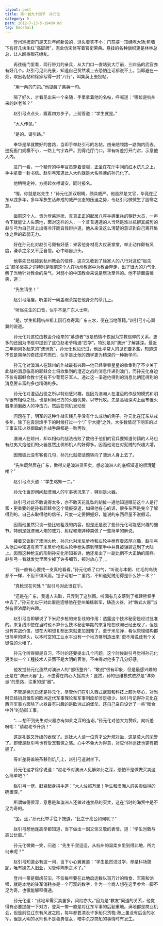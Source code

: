 ```yaml
---
layout: post
title: 第一百九十四节　孙元化
category: 5
path: 2012-7-13-5-19400.md
tag: [normal]
---
```


　　登州巡抚衙门是天启年间新设的，派头着实不小：门前摆一顶绿呢大轿;照墙下有好几块朱红“高脚牌”，泥金仿宋体写着官衔荣典。悬挂的各种旗帜更是林林总总，让人瞧得眼花缭乱。

　　再往衙门里看，两行带刀的亲兵，从大门口一直站到大厅前，三四品的武官亦有好几个。赵引弓见此光景，知道自己贸然凑上去恐怕连话都说不上。当即避在一旁，取出名帖和徐家写得一封“八行”，叫集英上去投帖。

　　“用一两的门包。”他提醒了集英一句。

　　隔了好久，才看见出来一个亲随，手里拿着他的名帖，呼喊道：“哪位是杭州来的赵老爷？”

　　赵引弓点点头，踱着四方步子，上前答道：“学生就是。”

　　“大人传见。”

　　“是的。请引路。”

　　奉华是早就教好的套路，当即手举赵引弓的名帖，由亲随领路一路向内而去。巡抚衙门规模不小，一路上气宇森严。到得花厅门口，早有听差打开门帘，示意他入内。

　　进门一看，一个精悍的中年官员穿着便服，正坐在花厅中间的红木炕几之上，手中拿着一封书信。赵引弓知道此人大约就是大名鼎鼎的孙元化了。

　　他稍稍定神，方捞起衣襟请安，同时报名。

　　“喔，你就是赵先生！”孙元化那双眼睛，颇具威严。他虽然是文官，毕竟在辽东从戎多年，多年军旅生活养成的威严仪态的压迫之势，令赵引弓微微生了胆寒之意。

　　面前这个人，贵为登莱巡抚，真真正正的起居八座手握重兵的朝廷大员，一声令下就能让人头落地，面对这样的人，一个普普通通的人当然是难以抗拒其威势的赵引弓为自己背上出得冷汗而自我辩护道。他从来没这么清楚的意识到自己离开集体之后的软弱无力。

　　好在孙元化对赵引弓颇有好感：来客他身材高大仪表堂堂，举止动作颇有风度，谦恭之余又不乏自信。心中暗自点头。

　　他事先已经接到杭州教会的信件，这次又收到了徐家人的八行对这位“赵先生”颇多褒美之词特别是眼前这个人在杭州教案中为教会奔走，出了很大的力气化解了当地针对教会的戾气，对弱小的中国教会来说是居功至伟的。他不禁面露微笑，道：

　　“先生请坐！”

　　赵引弓落座，听差将一碗盖碗茶摆在他身旁的茶几上。

　　“听赵先生的口音，似乎不是广东人士啊。

　　“是，学生祖籍杭州祖上因行商寄寓广东三水，便在当地落籍。”赵引弓小心翼翼的说道。

　　孙元化对这位由教会介绍来的“慕道者”很是热情不仅因为宗教信仰的关系，更多的还因为书信中提到了这位赵老爷精通“西学”。特别是对“澳洲”了解甚深。最近二年刚刚多起来的“澳洲货”，孙元化也见识过，他比平常人的见识要多些，知道这不仅是简单的奇技淫巧而已，似乎是比他的西学更为精深的一种新学问。

　　孙元化对澳洲人在琼州的作战最有兴趣―他已经零零星星的收集到了不少关于此战的消息临高的耶稣会士将收集到的澄迈之战的消息传递到澳门，而孙元化身边不仅有耶稣会教士还有不少葡萄牙军人。通过这一渠道他得到的消息比朝廷得到的消息要丰富的多也精确的多。

　　孙元化对澄迈战役之所以特别感兴趣，是因为澳洲人在澄迈的作战的模式和明军很有相似之处。也是利用己方的火器优势，以守代攻。先是高墙深沟上面布置火器来消磨敌人的冲击力。然后在伺机发动反

　　问题在于，明军的这种作战实践几乎没有什么成功的例子。孙元化在辽东从戎多年，除了在袁崇焕手下的时候打过一个“广宁大捷”之外，大多数情况下明军的以工事车阵火器御敌的作战手段都是一败再败。

　　澳洲人在琼州，却以相似的战法击败了数倍于他们的官兵要知道何镇的人马也有红夷大炮他们的火器显然比佛郎机人的好得多。因而他现在对髡贼的兴趣大增。

　　因而彼此没有客套几句，孙元化就把话题转向了澳洲人身上去了。

　　“先生既然居在广东，做得又是澳洲货买卖，想必澳洲人的底细知道的很清楚喽？”

　　赵引弓点头道：“学生略知一二。”

　　孙元化当即询问起澳洲人的军事状况来了，特别是火器。

　　赵引弓对此不敢说得太多，亦不敢天花乱坠的胡扯一通他知道眼前这个人是行家・更重要的是孙有耶稣会这个情报渠道，如果他有心的话，很多东西是完全了解得到的。自己去取得他的信任，尺度一定要把握好，能说的东西尽量不说假话。

　　因而他虽然只谈一些比较粗浅的内容，但是还是说了些孙元化可能感兴趣的细节。特别是就澳洲大炮的威力、射程和炮弹种类做了一些简单的解说。

　　接着又谈到了澳洲火枪，孙元化对米尼步枪和左轮手枪有着浓厚兴趣，赵引弓从他口中知道有若干米尼步枪和左轮手枪失落到明军手中并且被辗转送到了大陆上。因而这种枪支的形制孙元化所知甚详，他还拿出了一副比例不大正确的图样。赵引弓一看就发觉里面少掉了许多细节，顿时放心了。。

　　“我一直有心要找一支真枪看看。”孙元化叹了口气，“听说与本朝、红毛的鸟铳都不一样，不但不惧风雨，铅子可射一二里路，不知道髡贼用得是什么妙－术？”

　　“真枪现在何处？”赵引弓对此很在乎。

　　“还是在广东，我遣人去取，只弄到了这张图。听闻有几支落到了福建熊督手中去了。”孙元化似乎对此很是遗憾他在登州编练新军，铸造火器，对“新式火器”当然有很浓厚的兴趣。

　　赵引弓当即解说了下米尼步枪的来复线的作用：透露这个技术秘密是经过批准的。来复线即使在当时也不算什么技术秘密早期的来复枪在欧洲已经出现了，但是没有实战价值，想在大明想复制出来就更加困难了。至于米尼弹，看似原理结构都很简单的弹头，以本时空的工业水平没有一个地方够制造出来ˉ更不用说还有个关键性的火帽了。

　　孙元化听得很是自习，不时的还要提出几个问题。这个时候赵引弓觉得孙元化更类似一个工程技术人员而不是大明的官僚。不由得对他多了几分好感。

　　他发觉孙元化虽然对澳洲人的“部伍整齐”、“敢战”很有印象，但是最感兴趣的还是在“澳洲火器”上，不由得在内心大摇其头：显然，孙的思维模式依然是“洋务派”的思路，注重的是“器”。

　　不管是徐光启还是孙元化，尽管他们在引入西式武器和科技上颇为尽心，对当时已经初具雏形的欧洲近代军事理论和军事制度却涉足极少。赵引弓记得孙元化在西洋军事方面除了火器最有兴趣的是欧洲式的堡垒。还自己亲自设计了一些“糅合中外”的防御工事。

　　“......想不到先生对火器亦有如此之深的造诣。”孙元化对他大为赞叹。向听差吩咐：“请赵老爷升炕！”

　　这是礼数又升级的表现了。巡抚大人请一位秀才公升炕对坐，这是莫大的荣誉了。即使是赵引弓也有受宠若惊之感。心中不免大为得意，对应付孙巡抚也更有把握了。

　　等听差将盖碗茶移到炕几上，赵引弓道谢坐下。

　　孙元化这才徐徐说道：“赵老爷对澳洲人见解如此之深，恐怕不是做做买卖这么简单吧？”

　　赵引弓一愣，赶紧起身拱手道：“大人烛照万里！学生和澳洲人的买卖做得的确很深。”

　　所谓做得很深，意思是和澳洲人还做过违禁品的买卖，这在当时的海贸中是不足为奇的。

　　“坐，坐，”孙元化举手往下按道，“比之于高公如何呢？”

　　赵引弓想他连高举都知道，当下做出一副又惊又敬的表情，道：“学生岂敢与高公比肩。”

　　孙元化微微一笑，问道：“先生千里迢迢，从杭州的温柔乡里到得此地，所为何来呢？”

　　赵引弓知道必有这一问，当下小心翼翼道：“学生虽然进过学，却是科场蹉跎，唯有操先人旧业，习管仲陶朱之术了。”

　　登州一带是御虏前沿，不仅每年要在此地启运数以百万计的粮食、军需和饷银，就是本地的驻军消耗亦是一个可观的数字，作为一个商人想在这里参合一脚不足为奇，也很能解释得通。

　　孙元化道：“此地军需买卖虽多，风险亦大。”因为是“教友”同道的关系，他觉得有必要提醒一下对方，登莱一带一直是对辽东军事的后勤重地。满地都是商业机会，但是前往辽东有风波之险，每年都要漂没许多船只货物;海上虽没有后金的水军，但是大明的水师也不是善男信女，暗中杀掠商船的事情时有发生。